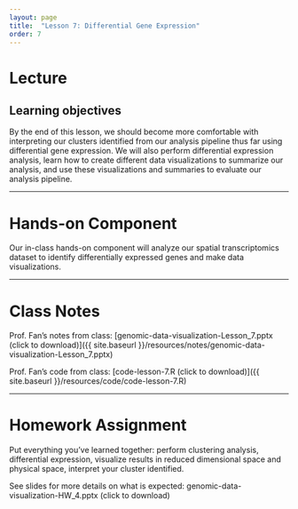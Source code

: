 ```yaml
---
layout: page
title:  "Lesson 7: Differential Gene Expression"
order: 7
---
```


# Lecture

## Learning objectives

By the end of this lesson, we should become more comfortable with interpreting our clusters identified from our analysis pipeline thus far using differential gene expression. We will also perform differential expression analysis, learn how to create different data visualizations to summarize our analysis, and use these visualizations and summaries to evaluate our analysis pipeline. 

---

# Hands-on Component

Our in-class hands-on component will analyze our spatial transcriptomics dataset to identify differentially expressed genes and make data visualizations. 

---

# Class Notes

Prof. Fan’s notes from class: [genomic-data-visualization-Lesson_7.pptx (click to download)]({{ site.baseurl }}/resources/notes/genomic-data-visualization-Lesson_7.pptx)

Prof. Fan’s code from class: [code-lesson-7.R (click to download)]({{ site.baseurl }}/resources/code/code-lesson-7.R)

---

# Homework Assignment

Put everything you’ve learned together: perform clustering analysis, differential expression, visualize results in reduced dimensional space and physical space, interpret your cluster identified.

See slides for more details on what is expected: genomic-data-visualization-HW_4.pptx (click to download)


